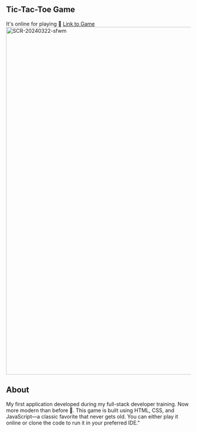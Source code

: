 <h2>Tic-Tac-Toe Game</h2>

<p> It's online for playing 🙂 <a href="https://magical-seahorse-032798.netlify.app/"> Link to Game </a>


<img width="949" alt="SCR-20240322-sfwm" src="https://github.com/JovanMilojkovic/Tic-Tac-Toe/assets/106410269/eb643785-7fab-464a-85fd-d51c5b4e7434">

<h2>About</h2>
<p>My first application developed during my full-stack developer training. Now more modern than before 🙂. This game is built using HTML, CSS, and JavaScript—a classic favorite that never gets old. You can either play it online or clone the code to run it in your preferred IDE."</p>

